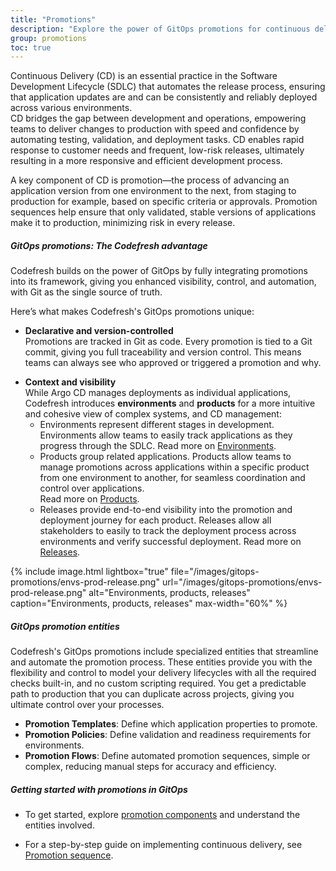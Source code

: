 ```yaml
---
title: "Promotions"
description: "Explore the power of GitOps promotions for continuous delivery"
group: promotions
toc: true
---
```


Continuous Delivery (CD) is an essential practice in the Software Development Lifecycle (SDLC) that automates the release process, ensuring that application updates are and can be consistently and reliably deployed across various environments.   
CD bridges the gap between development and operations, empowering teams to deliver changes to production with speed and confidence by automating testing, validation, and deployment tasks. CD enables rapid response to customer needs and frequent, low-risk releases, ultimately resulting in a more responsive and efficient development process.

A key component of CD is promotion—the process of advancing an application version from one environment to the next, from staging to production for example, based on specific criteria or approvals. Promotion sequences help ensure that only validated, stable versions of applications make it to production, minimizing risk in every release.




##### GitOps promotions: The Codefresh advantage
Codefresh builds on the power of GitOps by fully integrating promotions into its framework, giving you enhanced visibility, control, and automation, with Git as the single source of truth.   

Here’s what makes Codefresh's GitOps promotions unique:

* **Declarative and version-controlled**  
  Promotions are tracked in Git as code. Every promotion is tied to a Git commit, giving you full traceability and version control. This means teams can always see who approved or triggered a promotion and why.

<!--- * **Automated Git sync**  
  With GitOps, the desired state of environments is automatically synced based on the Git repository, ensuring that any promotion aligns with the latest approved application version.  -->

* **Context and visibility**  
  While Argo CD manages deployments as individual applications, Codefresh introduces **environments** and **products** for a more intuitive and cohesive view of complex systems, and CD management:
    * Environments represent different stages in development. Environments allow teams to easily track applications as they progress through the SDLC. 
      Read more on [Environments]({{site.baseurl}}/docs/dashboards/gitops-environments/). 
    * Products group related applications. Products allow teams to manage promotions across applications within a specific product from one environment to another, for seamless coordination and control over applications.  
      Read more on [Products]({{site.baseurl}}/docs/products/about-products/).
    * Releases provide end-to-end visibility into the promotion and deployment journey for each product. Releases allow all stakeholders to easily to track the deployment process across environments and verify successful deployment.
      Read more on [Releases]({{site.baseurl}}/docs/promotions/product-releases/).

{% include 
image.html 
lightbox="true" 
file="/images/gitops-promotions/envs-prod-release.png" 
url="/images/gitops-promotions/envs-prod-release.png"
alt="Environments, products, releases" 
caption="Environments, products, releases"
max-width="60%"
%}

##### GitOps promotion entities
Codefresh's GitOps promotions include specialized entities that streamline and automate the promotion process. These entities provide you with the flexibility and control to model your delivery lifecycles with all the required checks built-in, and no custom scripting required. You get a predictable path to production that you can duplicate across projects, giving you ultimate control over your processes.
* **Promotion Templates**: Define which application properties to promote.
* **Promotion Policies**: Define validation and readiness requirements for environments.
* **Promotion Flows**: Define automated promotion sequences, simple or complex, reducing manual steps for accuracy and efficiency.

<!--- screenshot of yaml examples to differentiate and not overcrowd -->


##### Getting started with promotions in GitOps

* To get started, explore [promotion components]({{site.baseurl}}/docs/promotions/promotion-components/) and understand the entities involved.  

* For a step-by-step guide on implementing continuous delivery, see [Promotion sequence]({{site.baseurl}}/docs/promotions/create-promotion-sequence/).

